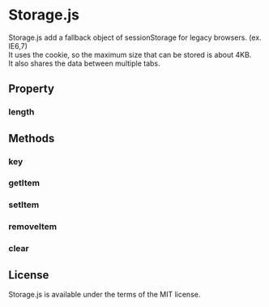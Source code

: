 # Storage.js
Storage.js add a fallback object of sessionStorage for legacy browsers. (ex. IE6,7)  
It uses the cookie, so the maximum size that can be stored is about 4KB.  
It also shares the data between multiple tabs.  

## Property
### length

## Methods
### key
### getItem
### setItem
### removeItem
### clear

## License
Storage.js is available under the terms of the MIT license.
